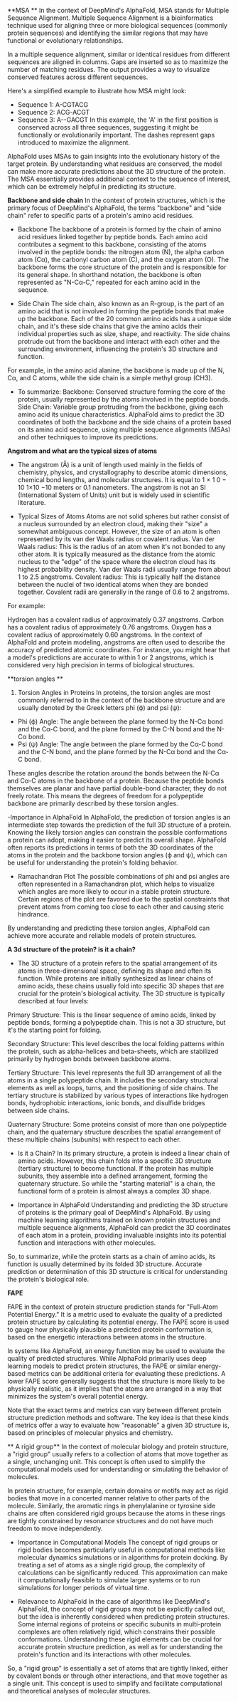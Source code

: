 **MSA **
In the context of DeepMind's AlphaFold, MSA stands for Multiple Sequence Alignment. Multiple Sequence Alignment is a bioinformatics technique used for aligning three or more biological sequences (commonly protein sequences) and identifying the similar regions that may have functional or evolutionary relationships.

In a multiple sequence alignment, similar or identical residues from different sequences are aligned in columns. Gaps are inserted so as to maximize the number of matching residues. The output provides a way to visualize conserved features across different sequences.

Here's a simplified example to illustrate how MSA might look:
- Sequence 1: A-CGTACG
- Sequence 2: ACG-ACGT
- Sequence 3: A--GACGT
In this example, the 'A' in the first position is conserved across all three sequences, suggesting it might be functionally or evolutionarily important. The dashes represent gaps introduced to maximize the alignment.

AlphaFold uses MSAs to gain insights into the evolutionary history of the target protein. By understanding what residues are conserved, the model can make more accurate predictions about the 3D structure of the protein. The MSA essentially provides additional context to the sequence of interest, which can be extremely helpful in predicting its structure.

**Backbone and side chain**
In the context of protein structures, which is the primary focus of DeepMind's AlphaFold, the terms "backbone" and "side chain" refer to specific parts of a protein's amino acid residues.

- Backbone
The backbone of a protein is formed by the chain of amino acid residues linked together by peptide bonds. Each amino acid contributes a segment to this backbone, consisting of the atoms involved in the peptide bonds: the nitrogen atom (N), the alpha carbon atom (Cα), the carbonyl carbon atom (C), and the oxygen atom (O). The backbone forms the core structure of the protein and is responsible for its general shape. In shorthand notation, the backbone is often represented as "N-Cα-C," repeated for each amino acid in the sequence.

- Side Chain
The side chain, also known as an R-group, is the part of an amino acid that is not involved in forming the peptide bonds that make up the backbone. Each of the 20 common amino acids has a unique side chain, and it's these side chains that give the amino acids their individual properties such as size, shape, and reactivity. The side chains protrude out from the backbone and interact with each other and the surrounding environment, influencing the protein's 3D structure and function.

For example, in the amino acid alanine, the backbone is made up of the N, Cα, and C atoms, while the side chain is a simple methyl group (CH3).

- To summarize:
Backbone: Conserved structure forming the core of the protein, usually represented by the atoms involved in the peptide bonds.
Side Chain: Variable group protruding from the backbone, giving each amino acid its unique characteristics.
AlphaFold aims to predict the 3D coordinates of both the backbone and the side chains of a protein based on its amino acid sequence, using multiple sequence alignments (MSAs) and other techniques to improve its predictions.

**Angstrom and what are the typical sizes of atoms**
- The angstrom (Å) is a unit of length used mainly in the fields of chemistry, physics, and crystallography to describe atomic dimensions, chemical bond lengths, and molecular structures. It is equal to 
1
×
1
0
−
10
1×10 
−10
  meters or 0.1 nanometers. The angstrom is not an SI (International System of Units) unit but is widely used in scientific literature.

- Typical Sizes of Atoms
Atoms are not solid spheres but rather consist of a nucleus surrounded by an electron cloud, making their "size" a somewhat ambiguous concept. However, the size of an atom is often represented by its van der Waals radius or covalent radius.
Van der Waals radius: This is the radius of an atom when it's not bonded to any other atom. It is typically measured as the distance from the atomic nucleus to the "edge" of the space where the electron cloud has its highest probability density. Van der Waals radii usually range from about 1 to 2.5 angstroms.
Covalent radius: This is typically half the distance between the nuclei of two identical atoms when they are bonded together. Covalent radii are generally in the range of 0.6 to 2 angstroms.

For example:

Hydrogen has a covalent radius of approximately 0.37 angstroms.
Carbon has a covalent radius of approximately 0.76 angstroms.
Oxygen has a covalent radius of approximately 0.60 angstroms.
In the context of AlphaFold and protein modeling, angstroms are often used to describe the accuracy of predicted atomic coordinates. For instance, you might hear that a model's predictions are accurate to within 1 or 2 angstroms, which is considered very high precision in terms of biological structures.

**torsion angles **
1. Torsion Angles in Proteins
In proteins, the torsion angles are most commonly referred to in the context of the backbone structure and are usually denoted by the Greek letters phi (ϕ) and psi (ψ):
- Phi (ϕ) Angle: The angle between the plane formed by the N-Cα bond and the Cα-C bond, and the plane formed by the C-N bond and the N-Cα bond.
- Psi (ψ) Angle: The angle between the plane formed by the Cα-C bond and the C-N bond, and the plane formed by the N-Cα bond and the Cα-C bond.

These angles describe the rotation around the bonds between the N-Cα and Cα-C atoms in the backbone of a protein. Because the peptide bonds themselves are planar and have partial double-bond character, they do not freely rotate. This means the degrees of freedom for a polypeptide backbone are primarily described by these torsion angles.

-Importance in AlphaFold
In AlphaFold, the prediction of torsion angles is an intermediate step towards the prediction of the full 3D structure of a protein. Knowing the likely torsion angles can constrain the possible conformations a protein can adopt, making it easier to predict its overall shape. AlphaFold often reports its predictions in terms of both the 3D coordinates of the atoms in the protein and the backbone torsion angles (ϕ and ψ), which can be useful for understanding the protein's folding behavior.

- Ramachandran Plot
The possible combinations of phi and psi angles are often represented in a Ramachandran plot, which helps to visualize which angles are more likely to occur in a stable protein structure. Certain regions of the plot are favored due to the spatial constraints that prevent atoms from coming too close to each other and causing steric hindrance.

By understanding and predicting these torsion angles, AlphaFold can achieve more accurate and reliable models of protein structures.

**A 3d structure of the protein? is it a chain?**
- The 3D structure of a protein refers to the spatial arrangement of its atoms in three-dimensional space, defining its shape and often its function. While proteins are initially synthesized as linear chains of amino acids, these chains usually fold into specific 3D shapes that are crucial for the protein's biological activity. The 3D structure is typically described at four levels:

Primary Structure: This is the linear sequence of amino acids, linked by peptide bonds, forming a polypeptide chain. This is not a 3D structure, but it's the starting point for folding.

Secondary Structure: This level describes the local folding patterns within the protein, such as alpha-helices and beta-sheets, which are stabilized primarily by hydrogen bonds between backbone atoms.

Tertiary Structure: This level represents the full 3D arrangement of all the atoms in a single polypeptide chain. It includes the secondary structural elements as well as loops, turns, and the positioning of side chains. The tertiary structure is stabilized by various types of interactions like hydrogen bonds, hydrophobic interactions, ionic bonds, and disulfide bridges between side chains.

Quaternary Structure: Some proteins consist of more than one polypeptide chain, and the quaternary structure describes the spatial arrangement of these multiple chains (subunits) with respect to each other.

- Is it a Chain?
In its primary structure, a protein is indeed a linear chain of amino acids. However, this chain folds into a specific 3D structure (tertiary structure) to become functional. If the protein has multiple subunits, they assemble into a defined arrangement, forming the quaternary structure. So while the "starting material" is a chain, the functional form of a protein is almost always a complex 3D shape.

- Importance in AlphaFold
Understanding and predicting the 3D structure of proteins is the primary goal of DeepMind's AlphaFold. By using machine learning algorithms trained on known protein structures and multiple sequence alignments, AlphaFold can predict the 3D coordinates of each atom in a protein, providing invaluable insights into its potential function and interactions with other molecules.

So, to summarize, while the protein starts as a chain of amino acids, its function is usually determined by its folded 3D structure. Accurate prediction or determination of this 3D structure is critical for understanding the protein's biological role.

**FAPE**

FAPE in the context of protein structure prediction stands for "Full-Atom Potential Energy." It is a metric used to evaluate the quality of a predicted protein structure by calculating its potential energy. The FAPE score is used to gauge how physically plausible a predicted protein conformation is, based on the energetic interactions between atoms in the structure.

In systems like AlphaFold, an energy function may be used to evaluate the quality of predicted structures. While AlphaFold primarily uses deep learning models to predict protein structures, the FAPE or similar energy-based metrics can be additional criteria for evaluating these predictions. A lower FAPE score generally suggests that the structure is more likely to be physically realistic, as it implies that the atoms are arranged in a way that minimizes the system's overall potential energy.

Note that the exact terms and metrics can vary between different protein structure prediction methods and software. The key idea is that these kinds of metrics offer a way to evaluate how "reasonable" a given 3D structure is, based on principles of molecular physics and chemistry.

** A rigid group**
In the context of molecular biology and protein structure, a "rigid group" usually refers to a collection of atoms that move together as a single, unchanging unit. This concept is often used to simplify the computational models used for understanding or simulating the behavior of molecules.

In protein structure, for example, certain domains or motifs may act as rigid bodies that move in a concerted manner relative to other parts of the molecule. Similarly, the aromatic rings in phenylalanine or tyrosine side chains are often considered rigid groups because the atoms in these rings are tightly constrained by resonance structures and do not have much freedom to move independently.

- Importance in Computational Models
The concept of rigid groups or rigid bodies becomes particularly useful in computational methods like molecular dynamics simulations or in algorithms for protein docking. By treating a set of atoms as a single rigid group, the complexity of calculations can be significantly reduced. This approximation can make it computationally feasible to simulate larger systems or to run simulations for longer periods of virtual time.

- Relevance to AlphaFold
In the case of algorithms like DeepMind's AlphaFold, the concept of rigid groups may not be explicitly called out, but the idea is inherently considered when predicting protein structures. Some internal regions of proteins or specific subunits in multi-protein complexes are often relatively rigid, which constrains their possible conformations. Understanding these rigid elements can be crucial for accurate protein structure prediction, as well as for understanding the protein's function and its interactions with other molecules.

So, a "rigid group" is essentially a set of atoms that are tightly linked, either by covalent bonds or through other interactions, and that move together as a single unit. This concept is used to simplify and facilitate computational and theoretical analyses of molecular structures.
